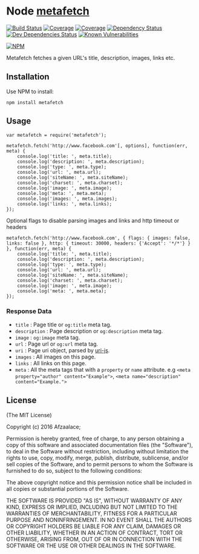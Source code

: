 # Node [metafetch](https://www.npmjs.org/package/metafetch)
[![Build Status](https://img.shields.io/travis/afzaalace/metafetch.svg?style=flat-square)](https://travis-ci.org/afzaalace/metafetch)
[![Coverage](https://img.shields.io/codecov/c/github/afzaalace/metafetch.svg?style=flat-square)](https://codecov.io/github/afzaalace/metafetch?branch=master)
[![Coverage](https://img.shields.io/coveralls/afzaalace/metafetch.svg?style=flat-square)](https://coveralls.io/github/afzaalace/metafetch?branch=master)
[![Dependency Status](https://img.shields.io/bithound/dependencies/github/afzaalace/metafetch.svg?style=flat-square)](https://www.bithound.io/github/afzaalace/metafetch/master/dependencies/npm)
[![Dev Dependencies Status](https://img.shields.io/bithound/devDependencies/github/afzaalace/metafetch.svg?style=flat-square)](https://www.bithound.io/github/afzaalace/metafetch/master/dependencies/npm)
[![Known Vulnerabilities](https://snyk.io/test/npm/metafetch/badge.svg?style=flat-square)](https://snyk.io/test/npm/metafetch)

[![NPM](https://nodei.co/npm/metafetch.png?downloadRank=true&downloads=true)](https://nodei.co/npm/metafetch.png?downloadRank=true&downloads=true)

Metafetch fetches a given URL's title, description, images, links etc.

## Installation ##

Use NPM to install:

    npm install metafetch

## Usage

    var metafetch = require('metafetch');

    metafetch.fetch('http://www.facebook.com'[, options], function(err, meta) {
        console.log('title: ', meta.title);
        console.log('description: ', meta.description);
        console.log('type: ', meta.type);
        console.log('url: ', meta.url);
        console.log('siteName: ', meta.siteName);
        console.log('charset: ', meta.charset);
        console.log('image: ', meta.image);
        console.log('meta: ', meta.meta);
        console.log('images: ', meta.images);
        console.log('links: ', meta.links);
    });

Optional flags to disable parsing images and links and http timeout or headers

    metafetch.fetch('http://www.facebook.com', { flags: { images: false, links: false }, http: { timeout: 30000, headers: {'Accept': '*/*'} } }, function(err, meta) {
        console.log('title: ', meta.title);
        console.log('description: ', meta.description);
        console.log('type: ', meta.type);
        console.log('url: ', meta.url);
        console.log('siteName: ', meta.siteName);
        console.log('charset: ', meta.charset);
        console.log('image: ', meta.image);
        console.log('meta: ', meta.meta);
    });

### Response Data

* `title` : Page title or `og:title` meta tag.
* `description` : Page description or `og:description` meta tag.
* `image` : `og:image` meta tag.
* `url` : Page url or `og:url` meta tag.
* `uri` : Page uri object, parsed by [uri-js](https://github.com/garycourt/uri-js).
* `images` : All images on this page.
* `links` : All links on this page.
* `meta` : All the meta tags that with a `property` or `name` attribute. e.g `<meta property="author" content="Example">`, `<meta name="description" content="Example.">`

## License ##

(The MIT License)

Copyright (c) 2016 Afzaalace;

Permission is hereby granted, free of charge, to any person obtaining a copy
of this software and associated documentation files (the "Software"), to deal
in the Software without restriction, including without limitation the rights
to use, copy, modify, merge, publish, distribute, sublicense, and/or sell
copies of the Software, and to permit persons to whom the Software is
furnished to do so, subject to the following conditions:

The above copyright notice and this permission notice shall be included in all
copies or substantial portions of the Software.

THE SOFTWARE IS PROVIDED "AS IS", WITHOUT WARRANTY OF ANY KIND, EXPRESS OR
IMPLIED, INCLUDING BUT NOT LIMITED TO THE WARRANTIES OF MERCHANTABILITY,
FITNESS FOR A PARTICULAR PURPOSE AND NONINFRINGEMENT. IN NO EVENT SHALL THE
AUTHORS OR COPYRIGHT HOLDERS BE LIABLE FOR ANY CLAIM, DAMAGES OR OTHER
LIABILITY, WHETHER IN AN ACTION OF CONTRACT, TORT OR OTHERWISE, ARISING FROM,
OUT OF OR IN CONNECTION WITH THE SOFTWARE OR THE USE OR OTHER DEALINGS IN THE
SOFTWARE.
